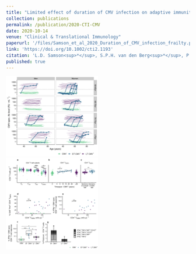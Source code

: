 ```yaml
---
title: "Limited effect of duration of CMV infection on adaptive immunity and frailty: insights from a 27-year-long longitudinal study"
collection: publications
permalink: /publication/2020-CTI-CMV
date: 2020-10-14
venue: "Clinical & Translational Immunology"
paperurl: '/files/Samson_et_al_2020_Duration_of_CMV_infection_frailty.pdf'
link: 'https://doi.org/10.1002/cti2.1193'
citation: 'L.D. Samson<sup>*</sup>, S.P.H. van den Berg<sup>*</sup>, P.M. Engelfriet, A.M.H. Boots, M. Hendriks, L.G.H. de Rond , M. de Zeeuw-Brouwer, W.M.M. Verschuren, J.A.M. Borghans, A.M. Buisman<sup>#</sup>, Debbie van Baarle<sup>#</sup>, Limited effect of duration of CMV infection on adaptive immunity and frailty: insights from a 27-year-long longitudinal study, Clinical & Translational Immunology 2020, DOI: 10.1002/cti2.1193'
published: true
---
```



<img src="/images/ch5-fig-1B.png" width="50%"> <img src="/images/ch5-fig4-CD8.png" width="50%">
